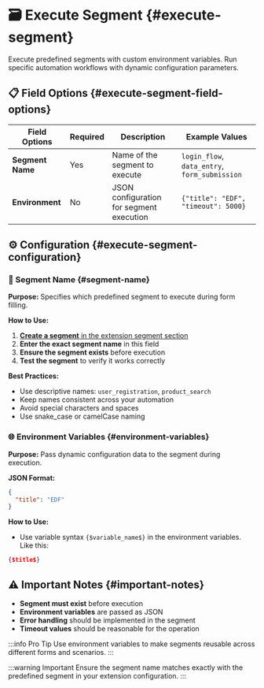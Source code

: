 # 🗃️ Execute Segment {#execute-segment}

Execute predefined segments with custom environment variables. Run specific automation workflows with dynamic configuration parameters.

## 📋 Field Options {#execute-segment-field-options}

| Field Options    | Required | Description                              | Example Values                                |
| ---------------- | -------- | ---------------------------------------- | --------------------------------------------- |
| **Segment Name** | Yes      | Name of the segment to execute           | `login_flow`, `data_entry`, `form_submission` |
| **Environment**  | No       | JSON configuration for segment execution | `{"title": "EDF", "timeout": 5000}`           |

## ⚙️ Configuration {#execute-segment-configuration}

### 📝 Segment Name {#segment-name}

**Purpose:** Specifies which predefined segment to execute during form filling.

**How to Use:**

1. [**Create a segment** in the extension segment section](/documentation/segment)
2. **Enter the exact segment name** in this field
3. **Ensure the segment exists** before execution
4. **Test the segment** to verify it works correctly

**Best Practices:**

- Use descriptive names: `user_registration`, `product_search`
- Keep names consistent across your automation
- Avoid special characters and spaces
- Use snake_case or camelCase naming

### 🌐 Environment Variables {#environment-variables}

**Purpose:** Pass dynamic configuration data to the segment during execution.

**JSON Format:**

```json
{
  "title": "EDF"
}
```

**How to Use:**

- Use variable syntax `{$variable_name$}` in the environment variables. Like this:

```json
{$title$}
```

## ⚠️ Important Notes {#important-notes}

- **Segment must exist** before execution
- **Environment variables** are passed as JSON
- **Error handling** should be implemented in the segment
- **Timeout values** should be reasonable for the operation

:::info Pro Tip
Use environment variables to make segments reusable across different forms and scenarios.
:::

:::warning Important
Ensure the segment name matches exactly with the predefined segment in your extension configuration.
:::
